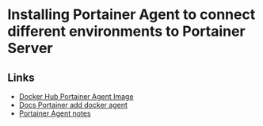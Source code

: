 # Installing Portainer Agent to connect different environments to Portainer Server

## Links

- [Docker Hub Portainer Agent Image](https://hub.docker.com/r/portainer/agent)
- [Docs Portainer add docker agent](https://docs.portainer.io/admin/environments/add/docker/agent)
- [Portainer Agent notes](https://portainer-notes.readthedocs.io/en/latest/agent.html)

